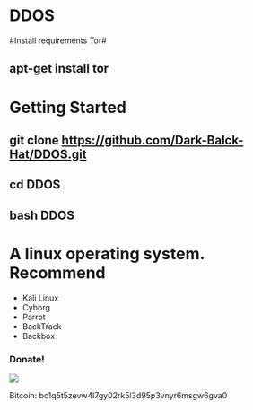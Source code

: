 # DDOS

#Install requirements Tor#
## apt-get install tor ##

# Getting Started #
## git clone https://github.com/Dark-Balck-Hat/DDOS.git ##
## cd DDOS ##
## bash DDOS ##

# A linux operating system. Recommend #
- Kali Linux 
- Cyborg
- Parrot 
- BackTrack 
- Backbox

### Donate! ###

![](https://image.ibb.co/i4ES3U/bc.png)

Bitcoin: bc1q5t5zevw4l7gy02rk5l3d95p3vnyr6msgw6gva0
